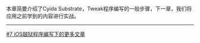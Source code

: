 本章简要介绍了Cyida Substrate，Tweak程序编写的一般步骤，下一章，我们将应用之前学到的内容进行实战。


***
[#7 iOS越狱程序编写下的更多文章](http://security.ios-wiki.com/issue-7/)
